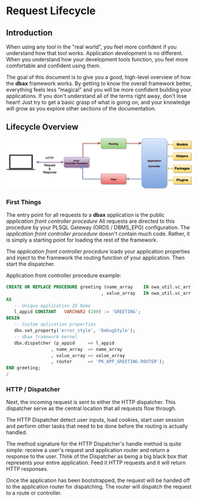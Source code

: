 # Request Lifecycle

## Introduction

When using any tool in the "real world", you feel more confident if you understand how that tool works. Application development is no different. When you understand how your development tools function, you feel more comfortable and confident using them.

The goal of this document is to give you a good, high-level overview of how the **dbax** framework works. By getting to know the overall framework better, everything feels less "magical" and you will be more confident building your applications. If you don't understand all of the terms right away, don't lose heart! Just try to get a basic grasp of what is going on, and your knowledge will grow as you explore other sections of the documentation.


## Lifecycle Overview

![dbax request lifecycle](dbax-lite-application-flow.png)

### First Things

The entry point for all requests to a **dbax** application is the public *application front controller procedure*  All requests are directed to this procedure by your PLSQL Gateway (ORDS / DBMS_EPG) configuration. The *application front controller procedure* doesn't contain much code. Rather, it is simply a starting point for loading the rest of the framework.

The *application front controller procedure* loads your application properties and inject to the framework the routing function of your application. Then start the dispatcher. 

Application front controller procedure example: 

```sql
CREATE OR REPLACE PROCEDURE greeting (name_array    IN owa_util.vc_arr DEFAULT dbx.empty_vc_arr
                                    , value_array   IN owa_util.vc_arr DEFAULT dbx.empty_vc_arr )
AS
   -- Unique application ID Name
   l_appid CONSTANT   VARCHAR2 (100) := 'GREETING';
BEGIN
   -- Custom aplication properties  
   dbx.set_property('error_style', 'DebugStyle');   
   -- dbax framework kernel 
   dbx.dispatcher (p_appid     => l_appid
                 , name_array  => name_array
                 , value_array => value_array
                 , router      => 'PK_APP_GREETING.ROUTER');
END greeting;
/
```


### HTTP / Dispatcher

Next, the incoming request is sent to either the HTTP dispatcher. This dispatcher serve as the central location that all requests flow through.

The HTTP Dispatcher detect user inputs, load cookies, start user session and perform other tasks that need to be done before the routing is actually handled.

The method signature for the HTTP Dispatcher's handle method is quite simple: receive a user's request and application router and return a response to the user. Think of the Dispatcher as being a big black box that represents your entire application. Feed it HTTP requests and it will return HTTP responses.

Once the application has been bootstrapped, the request will be handed off to the application router for dispatching. The router will dispatch the request to a route or controller.
